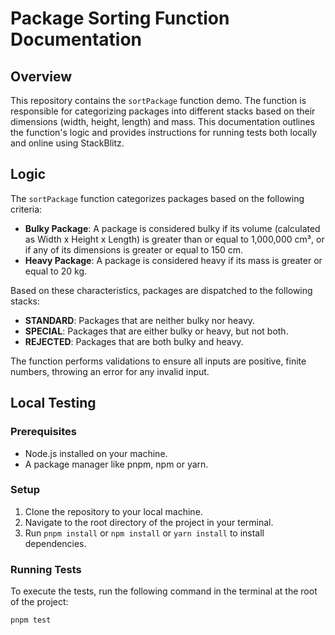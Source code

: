# Package Sorting Function Documentation

## Overview

This repository contains the `sortPackage` function demo. The function is responsible for categorizing packages into different stacks based on their dimensions (width, height, length) and mass. This documentation outlines the function's logic and provides instructions for running tests both locally and online using StackBlitz.

## Logic

The `sortPackage` function categorizes packages based on the following criteria:

- **Bulky Package**: A package is considered bulky if its volume (calculated as Width x Height x Length) is greater than or equal to 1,000,000 cm³, or if any of its dimensions is greater or equal to 150 cm.
- **Heavy Package**: A package is considered heavy if its mass is greater or equal to 20 kg.

Based on these characteristics, packages are dispatched to the following stacks:

- **STANDARD**: Packages that are neither bulky nor heavy.
- **SPECIAL**: Packages that are either bulky or heavy, but not both.
- **REJECTED**: Packages that are both bulky and heavy.

The function performs validations to ensure all inputs are positive, finite numbers, throwing an error for any invalid input.

## Local Testing

### Prerequisites

- Node.js installed on your machine.
- A package manager like pnpm, npm or yarn.

### Setup

1. Clone the repository to your local machine.
2. Navigate to the root directory of the project in your terminal.
3. Run `pnpm install` or `npm install` or `yarn install` to install dependencies.

### Running Tests

To execute the tests, run the following command in the terminal at the root of the project:

```bash
pnpm test
